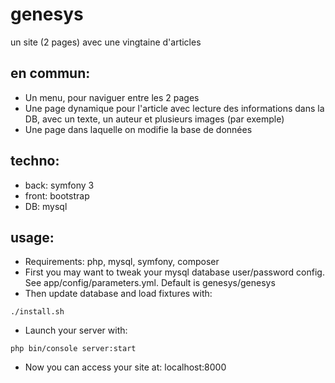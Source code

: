 # genesys

un site (2 pages) avec une vingtaine d'articles

## en commun:
* Un menu, pour naviguer entre les 2 pages
* Une page dynamique pour l'article avec lecture des informations dans la DB, avec un texte, un auteur et plusieurs images (par exemple)
* Une page dans laquelle on modifie la base de données

## techno:
* back: symfony 3
* front: bootstrap
* DB: mysql

## usage:

* Requirements: php, mysql, symfony, composer
* First you may want to tweak your mysql database user/password config. See app/config/parameters.yml. Default is genesys/genesys
* Then update database and load fixtures with:
```
./install.sh
```
* Launch your server with:
```
php bin/console server:start
```
* Now you can access your site at: localhost:8000
